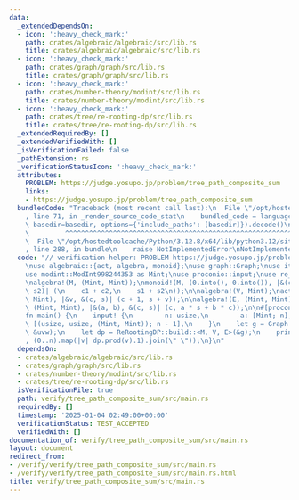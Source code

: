 ```yaml
---
data:
  _extendedDependsOn:
  - icon: ':heavy_check_mark:'
    path: crates/algebraic/algebraic/src/lib.rs
    title: crates/algebraic/algebraic/src/lib.rs
  - icon: ':heavy_check_mark:'
    path: crates/graph/graph/src/lib.rs
    title: crates/graph/graph/src/lib.rs
  - icon: ':heavy_check_mark:'
    path: crates/number-theory/modint/src/lib.rs
    title: crates/number-theory/modint/src/lib.rs
  - icon: ':heavy_check_mark:'
    path: crates/tree/re-rooting-dp/src/lib.rs
    title: crates/tree/re-rooting-dp/src/lib.rs
  _extendedRequiredBy: []
  _extendedVerifiedWith: []
  _isVerificationFailed: false
  _pathExtension: rs
  _verificationStatusIcon: ':heavy_check_mark:'
  attributes:
    PROBLEM: https://judge.yosupo.jp/problem/tree_path_composite_sum
    links:
    - https://judge.yosupo.jp/problem/tree_path_composite_sum
  bundledCode: "Traceback (most recent call last):\n  File \"/opt/hostedtoolcache/Python/3.12.8/x64/lib/python3.12/site-packages/onlinejudge_verify/documentation/build.py\"\
    , line 71, in _render_source_code_stat\n    bundled_code = language.bundle(stat.path,\
    \ basedir=basedir, options={'include_paths': [basedir]}).decode()\n          \
    \         ^^^^^^^^^^^^^^^^^^^^^^^^^^^^^^^^^^^^^^^^^^^^^^^^^^^^^^^^^^^^^^^^^^^^^^^^^^^^^^^^^\n\
    \  File \"/opt/hostedtoolcache/Python/3.12.8/x64/lib/python3.12/site-packages/onlinejudge_verify/languages/rust.py\"\
    , line 288, in bundle\n    raise NotImplementedError\nNotImplementedError\n"
  code: "// verification-helper: PROBLEM https://judge.yosupo.jp/problem/tree_path_composite_sum\n\
    \nuse algebraic::{act, algebra, monoid};\nuse graph::Graph;\nuse itertools::Itertools;\n\
    use modint::ModInt998244353 as Mint;\nuse proconio::input;\nuse re_rooting_dp::ReRootingDP;\n\
    \nalgebra!(M, (Mint, Mint));\nmonoid!(M, (0.into(), 0.into()), |&(c1, s1), &(c2,\
    \ s2)| (\n    c1 + c2,\n    s1 + s2\n));\n\nalgebra!(V, Mint);\nact!(V, (Mint,\
    \ Mint), |&v, &(c, s)| (c + 1, s + v));\n\nalgebra!(E, (Mint, Mint));\nact!(E,\
    \ (Mint, Mint), |&(a, b), &(c, s)| (c, a * s + b * c));\n\n#[proconio::fastout]\n\
    fn main() {\n    input! {\n        n: usize,\n        a: [Mint; n],\n        uvw:\
    \ [(usize, usize, (Mint, Mint)); n - 1],\n    }\n    let g = Graph::from_vertices_and_undirected_edges(&a,\
    \ &uvw);\n    let dp = ReRootingDP::build::<M, V, E>(&g);\n    println!(\"{}\"\
    , (0..n).map(|v| dp.prod(v).1).join(\" \"));\n}\n"
  dependsOn:
  - crates/algebraic/algebraic/src/lib.rs
  - crates/graph/graph/src/lib.rs
  - crates/number-theory/modint/src/lib.rs
  - crates/tree/re-rooting-dp/src/lib.rs
  isVerificationFile: true
  path: verify/tree_path_composite_sum/src/main.rs
  requiredBy: []
  timestamp: '2025-01-04 02:49:00+00:00'
  verificationStatus: TEST_ACCEPTED
  verifiedWith: []
documentation_of: verify/tree_path_composite_sum/src/main.rs
layout: document
redirect_from:
- /verify/verify/tree_path_composite_sum/src/main.rs
- /verify/verify/tree_path_composite_sum/src/main.rs.html
title: verify/tree_path_composite_sum/src/main.rs
---
```

